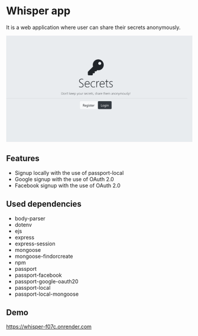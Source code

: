 
# Whisper app

 It is a web application where user can share their secrets anonymously.




![App Screenshot](https://raw.githubusercontent.com/Ajaydwivedi2/whisper-app/master/public/css/image/whisperApp.png)


## Features

- Signup locally with the use of passport-local 
- Google signup with the use of OAuth 2.0
- Facebook signup with the use of OAuth 2.0



## Used dependencies

- body-parser
- dotenv
- ejs
- express
- express-session
- mongoose
- mongoose-findorcreate
- npm
- passport
- passport-facebook
- passport-google-oauth20
- passport-local
- passport-local-mongoose


## Demo

https://whisper-f07c.onrender.com

